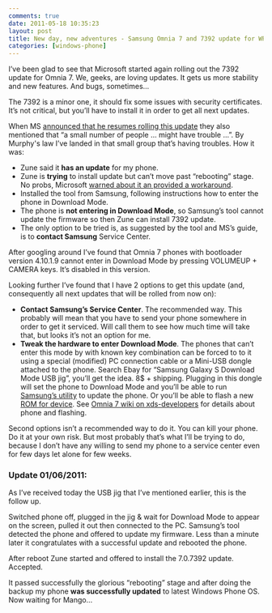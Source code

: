 ```yaml
---
comments: true
date: 2011-05-18 10:35:23
layout: post
title: New day, new adventures - Samsung Omnia 7 and 7392 update for WP7
categories: [windows-phone]
---
```


I’ve been glad to see that Microsoft started again rolling out the 7392 update for Omnia 7. We, geeks, are loving updates. It gets us more stability and new features. And bugs, sometimes...

The 7392 is a minor one, it should fix some issues with security certificates. It’s not critical, but you’ll have to install it in order to get all next updates.

When MS [announced that he resumes rolling this update](http://windowsteamblog.com/windows_phone/b/windowsphone/archive/2011/05/17/updates-resume-to-omnia-7-phones.aspx) they also mentioned that “a small number of people ... might have trouble ...”. By Murphy's law I’ve landed in that small group that’s having troubles. How it was:

  * Zune said it **has an update** for my phone. 
  * Zune is **trying** to install update but can’t move past “rebooting” stage. No probs, Microsoft [warned about it an provided a workaround](http://support.microsoft.com/kb/2547687). 
  * Installed the tool from Samsung, following instructions how to enter the phone in Download Mode. 
  * The phone is **not entering in Download Mode**, so Samsung’s tool cannot update the firmware so then Zune can install 7392 update. 
  * The only option to be tried is, as suggested by the tool and MS’s guide, is to **contact Samsung** Service Center. 
 
After googling around I’ve found that Omnia 7 phones with bootloader version 4.10.1.9 cannot enter in Download Mode by pressing VOLUMEUP + CAMERA keys. It’s disabled in this version. 

Looking further I’ve found that I have 2 options to get this update (and, consequently all next updates that will be rolled from now on):

  * **Contact Samsung’s Service Center**. The recommended way. This probably will mean that you have to send your phone somewhere in order to get it serviced. Will call them to see how much time will take that, but looks it’s not an option for me. 
  * **Tweak the hardware to enter Download Mode**. The phones that can’t enter this mode by with known key combination can be forced to to it using a special (modified) PC connection cable or a Mini-USB dongle attached to the phone. Search Ebay for “Samsung Galaxy S Download Mode USB jig”, you’ll get the idea. 8$ + shipping. Plugging in this dongle will set the phone to Download Mode and you’ll be able to run [Samsung’s utility](http://support.microsoft.com/kb/2547687) to update the phone. Or you’ll be able to flash a new [ROM for device](http://www.samfirmware.com). See [Omnia 7 wiki on xds-developers](http://forum.xda-developers.com/wiki/index.php?title=Samsung_Omnia_7) for details about phone and flashing. 

Second options isn’t a recommended way to do it. You can kill your phone. Do it at your own risk. But most probably that’s what I’ll be trying to do, because I don’t have any willing to send my phone to a service center even for few days let alone for few weeks. 

### Update 01/06/2011:

As I’ve received today the USB jig that I’ve mentioned earlier, this is the follow up.

Switched phone off, plugged in the jig & wait for Download Mode to appear on the screen, pulled it out then connected to the PC. Samsung’s tool detected the phone and offered to update my firmware. Less than a minute later it congratulates with a successful update and rebooted the phone. 

After reboot Zune started and offered to install the 7.0.7392 update. Accepted.

It passed successfully the glorious “rebooting” stage and after doing the backup my phone **was successfully updated** to latest Windows Phone OS. Now waiting for Mango...
